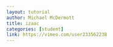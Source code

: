 ```yaml
---
layout: tutorial
author: Michael McDermott
title: izaac
categories: [student]
link: https://vimeo.com/user233562238
---
```

